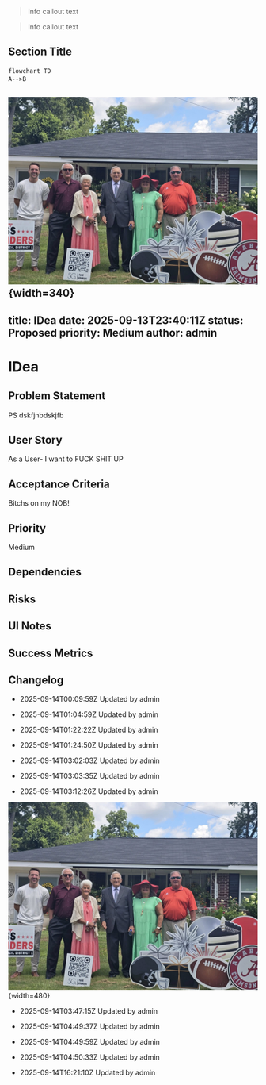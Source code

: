 
> Info callout text

> Info callout text

## Section Title

```mermaid
flowchart TD
A-->B
```
![image](assets/rampage.bbe55b28.jpg){width=340}
---
title: IDea
date: 2025-09-13T23:40:11Z
status: Proposed
priority: Medium
author: admin
---

# IDea

## Problem Statement
PS dskfjnbdskjfb

## User Story
As a User- I want to FUCK SHIT UP

## Acceptance Criteria
Bitchs on my NOB!

## Priority
Medium

## Dependencies


## Risks


## UI Notes


## Success Metrics


## Changelog
- 2025-09-14T00:09:59Z Updated by admin

- 2025-09-14T01:04:59Z Updated by admin

- 2025-09-14T01:22:22Z Updated by admin

- 2025-09-14T01:24:50Z Updated by admin

- 2025-09-14T03:02:03Z Updated by admin

- 2025-09-14T03:03:35Z Updated by admin

- 2025-09-14T03:12:26Z Updated by admin

![image](assets/rampage.bbe55b28.jpg){width=480}

- 2025-09-14T03:47:15Z Updated by admin

- 2025-09-14T04:49:37Z Updated by admin

- 2025-09-14T04:49:59Z Updated by admin

- 2025-09-14T04:50:33Z Updated by admin

- 2025-09-14T16:21:10Z Updated by admin
